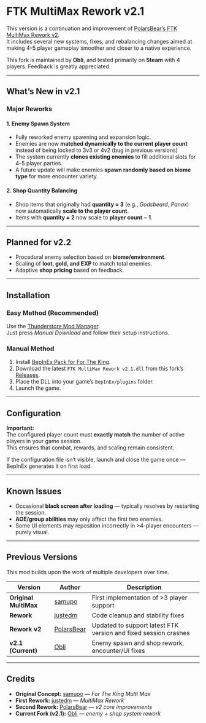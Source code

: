 # FTK MultiMax Rework v2.1

This version is a continuation and improvement of [PolarsBear’s FTK MultiMax Rework v2](https://github.com/PolarsBear/FTK-MultiMax-Rework-v2).  
It includes several new systems, fixes, and rebalancing changes aimed at making 4–5 player gameplay smoother and closer to a native experience.

This fork is maintained by **Obli**, and tested primarily on **Steam** with 4 players.
Feedback is greatly appreciated.

---

## What’s New in v2.1

### Major Reworks

#### 1. Enemy Spawn System
- Fully reworked enemy spawning and expansion logic.  
- Enemies are now **matched dynamically to the current player count** instead of being locked to 3v3 or 4v2 (bug in previous versions)
- The system currently **clones existing enemies** to fill additional slots for 4–5 player parties.  
- A future update will make enemies **spawn randomly based on biome type** for more encounter variety.

#### 2. Shop Quantity Balancing
- Shop items that originally had **quantity = 3** (e.g., *Godsbeard*, *Panax*) now automatically **scale to the player count**.  
- Items with **quantity = 2** now scale to **player count − 1**.  

---

## Planned for v2.2
- Procedural enemy selection based on **biome/environment**.  
- Scaling of **loot, gold, and EXP** to match total enemies.  
- Adaptive **shop pricing** based on feedback.  

---

## Installation

### Easy Method (Recommended)
Use the [Thunderstore Mod Manager](https://thunderstore.io/package/ebkr/r2modman/).  
Just press *Manual Download* and follow their setup instructions.

### Manual Method
1. Install [BepInEx Pack for For The King](https://for-the-king.thunderstore.io/package/BepInEx/BepInExPack_ForTheKing/).  
2. Download the latest `FTK MultiMax Rework v2.1.dll` from this fork’s [Releases](https://github.com/ObliDev/FTK-MultiMax-Rework-v2.1/releases).  
3. Place the DLL into your game’s `BepInEx/plugins` folder.  
4. Launch the game.

---

## Configuration

**Important:**  
The configured player count must **exactly match** the number of active players in your game session.  
This ensures that combat, rewards, and scaling remain consistent.

If the configuration file isn’t visible, launch and close the game once — BepInEx generates it on first load.

---

## Known Issues
- Occasional **black screen after loading** — typically resolves by restarting the session.  
- **AOE/group abilities** may only affect the first two enemies.
- Some UI elements may reposition incorrectly in >4-player encounters — purely visual.

---

## Previous Versions

This mod builds upon the work of multiple developers over time.

| Version | Author | Description |
|----------|--------|-------------|
| **Original MultiMax** | [samupo](https://next.nexusmods.com/profile/Samupo?gameId=2887) | First implementation of >3 player support |
| **Rework** | [justedm](https://next.nexusmods.com/profile/justedm?gameId=2887) | Code cleanup and stability fixes |
| **Rework v2** | [PolarsBear](https://github.com/PolarsBear/FTK-MultiMax-Rework-v2) | Updated to support latest FTK version and fixed session crashes |
| **v2.1 (Current)** | [Obli](https://github.com/ObliDev) | Enemy spawn and shop rework, encounter/UI fixes |

---

## Credits

- **Original Concept:** [samupo](https://next.nexusmods.com/profile/Samupo?gameId=2887) — *For The King Multi Max*  
- **First Rework:** [justedm](https://next.nexusmods.com/profile/justedm?gameId=2887) — *MultiMax Rework*  
- **Second Rework:** [PolarsBear](https://github.com/PolarsBear/FTK-MultiMax-Rework-v2) — *v2 core improvements*  
- **Current Fork (v2.1):** [Obli](https://github.com/ObliDev) — *enemy + shop system rework*

